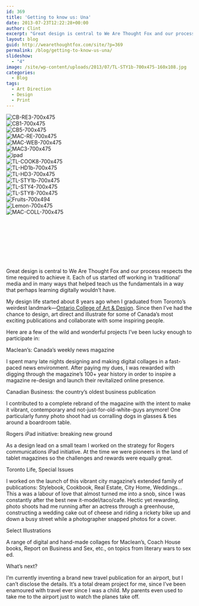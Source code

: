```yaml
---
id: 369
title: 'Getting to know us: Una'
date: 2013-07-23T12:22:28+00:00
author: Clint
excerpt: "Great design is central to We Are Thought Fox and our process respects the time required to achieve it. Each of us started off working in 'traditional' media and in many ways that helped teach us the fundamentals in a way that perhaps learning digitally wouldn't have."
layout: blog
guid: http://wearethoughtfox.com/site/?p=369
permalink: /blog/getting-to-know-us-una/
slideshow:
  - "4"
image: /site/wp-content/uploads/2013/07/TL-STY1b-700x475-160x108.jpg
categories:
  - Blog
tags:
  - Art Direction
  - Design
  - Print
---
```

<div id="new-royalslider-4" class="royalSlider new-royalslider-4 rsDefaultInv rs-default-template" style="width:100%; height:400px;">
  <div class="rsContent">
    <img class="rsImg" src="http://wearethoughtfox.com/site/wp-content/uploads/2013/07/CB-RE3-700x475.jpg" alt="CB-RE3-700x475" />
  </div>

  <div class="rsContent">
    <img class="rsImg" src="http://wearethoughtfox.com/site/wp-content/uploads/2013/07/CB1-700x475.jpg" alt="CB1-700x475" />
  </div>

  <div class="rsContent">
    <img class="rsImg" src="http://wearethoughtfox.com/site/wp-content/uploads/2013/07/CB5-700x475.jpg" alt="CB5-700x475" />
  </div>

  <div class="rsContent">
    <img class="rsImg" src="http://wearethoughtfox.com/site/wp-content/uploads/2013/07/MAC-RE-700x475.jpg" alt="MAC-RE-700x475" />
  </div>

  <div class="rsContent">
    <img class="rsImg" src="http://wearethoughtfox.com/site/wp-content/uploads/2013/07/MAC-WEB-700x475.jpg" alt="MAC-WEB-700x475" />
  </div>

  <div class="rsContent">
    <img class="rsImg" src="http://wearethoughtfox.com/site/wp-content/uploads/2013/07/MAC3-700x475.jpg" alt="MAC3-700x475" />
  </div>

  <div class="rsContent">
    <img class="rsImg" src="http://wearethoughtfox.com/site/wp-content/uploads/2013/07/ipad.jpg" alt="ipad" />
  </div>

  <div class="rsContent">
    <img class="rsImg" src="http://wearethoughtfox.com/site/wp-content/uploads/2013/07/TL-COOK8-700x475.jpg" alt="TL-COOK8-700x475" />
  </div>

  <div class="rsContent">
    <img class="rsImg" src="http://wearethoughtfox.com/site/wp-content/uploads/2013/07/TL-HD1b-700x475.jpg" alt="TL-HD1b-700x475" />
  </div>

  <div class="rsContent">
    <img class="rsImg" src="http://wearethoughtfox.com/site/wp-content/uploads/2013/07/TL-HD3-700x475.jpg" alt="TL-HD3-700x475" />
  </div>

  <div class="rsContent">
    <img class="rsImg" src="http://wearethoughtfox.com/site/wp-content/uploads/2013/07/TL-STY1b-700x475.jpg" alt="TL-STY1b-700x475" />
  </div>

  <div class="rsContent">
    <img class="rsImg" src="http://wearethoughtfox.com/site/wp-content/uploads/2013/07/TL-STY4-700x475.jpg" alt="TL-STY4-700x475" />
  </div>

  <div class="rsContent">
    <img class="rsImg" src="http://wearethoughtfox.com/site/wp-content/uploads/2013/07/TL-STY8-700x475.jpg" alt="TL-STY8-700x475" />
  </div>

  <div class="rsContent">
    <img class="rsImg" src="http://wearethoughtfox.com/site/wp-content/uploads/2013/07/Fruits-700x494.jpg" alt="Fruits-700x494" />
  </div>

  <div class="rsContent">
    <img class="rsImg" src="http://wearethoughtfox.com/site/wp-content/uploads/2013/07/Lemon-700x475.jpg" alt="Lemon-700x475" />
  </div>

  <div class="rsContent">
    <img class="rsImg" src="http://wearethoughtfox.com/site/wp-content/uploads/2013/07/MAC-COLL-700x475.jpg" alt="MAC-COLL-700x475" />
  </div>
</div>

Great design is central to We Are Thought Fox and our process respects the time required to achieve it. Each of us started off working in &#8216;traditional&#8217; media and in many ways that helped teach us the fundamentals in a way that perhaps learning digitally wouldn&#8217;t have.

My design life started about 8 years ago when I graduated from Toronto’s weirdest landmark—<a href="http://25.media.tumblr.com/tumblr_ls5uxqe9HO1r2a51zo1_1280.jpg" target="_blank">Ontario College of Art & Design</a>. Since then I’ve had the chance to design, art direct and illustrate for some of Canada’s most exciting publications and collaborate with some inspiring people.

Here are a few of the wild and wonderful projects I’ve been lucky enough to participate in:

Maclean’s: Canada’s weekly news magazine

I spent many late nights designing and making digital collages in a fast-paced news environment. After paying my dues, I was rewarded with digging through the magazine’s 100+ year history in order to inspire a magazine re-design and launch their revitalized online presence.

Canadian Business: the country’s oldest business publication

I contributed to a complete rebrand of the magazine with the intent to make it vibrant, contemporary and not-just-for-old-white-guys anymore! One particularly funny photo shoot had us corralling dogs in glasses & ties around a boardroom table.

Rogers iPad initiative: breaking new ground

As a design lead on a small team I worked on the strategy for Rogers communications iPad initiative. At the time we were pioneers in the land of tablet magazines so the challenges and rewards were equally great.

Toronto Life, Special Issues

I worked on the launch of this vibrant city magazine’s extended family of publications: Stylebook, Cookbook, Real Estate, City Home, Weddings… This a was a labour of love that almost turned me into a snob, since I was constantly after the best new it-model/taco/cafe. Hectic yet rewarding, photo shoots had me running after an actress through a greenhouse, constructing a wedding cake out of cheese and riding a rickety bike up and down a busy street while a photographer snapped photos for a cover.

Select Illustrations

A range of digital and hand-made collages for Maclean’s, Coach House books, Report on Business and Sex, etc., on topics from literary wars to sex ed.

What’s next?

I’m currently inventing a brand new travel publication for an airport, but I can’t disclose the details. It’s a total dream project for me, since I’ve been enamoured with travel ever since I was a child. My parents even used to take me to the airport just to watch the planes take off.
